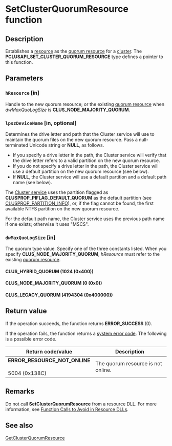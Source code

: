 # SetClusterQuorumResource function

## Description

Establishes a [resource](https://learn.microsoft.com/previous-versions/windows/desktop/mscs/resources) as the
[quorum resource](https://learn.microsoft.com/previous-versions/windows/desktop/mscs/quorum-resource) for a
[cluster](https://learn.microsoft.com/previous-versions/windows/desktop/mscs/c-gly). The **PCLUSAPI_SET_CLUSTER_QUORUM_RESOURCE** type defines a pointer to this function.

## Parameters

### `hResource` [in]

Handle to the new quorum resource; or the existing
[quorum resource](https://learn.microsoft.com/previous-versions/windows/desktop/mscs/quorum-resource) when
*dwMaxQuoLogSize* is
**CLUS_NODE_MAJORITY_QUORUM**.

### `lpszDeviceName` [in, optional]

Determines the drive letter and path that the Cluster service will use to maintain the quorum files on the
new quorum resource. Pass a null-terminated Unicode string or **NULL**, as follows.

* If you specify a drive letter in the path, the Cluster service will verify that the drive letter refers
  to a valid partition on the new quorum resource.
* If you do not specify a drive letter in the path, the Cluster service will use a default partition on the
  new quorum resource (see below).
* If **NULL**, the Cluster service will use a default partition and a default path
  name (see below).

The [Cluster service](https://learn.microsoft.com/previous-versions/windows/desktop/mscs/cluster-service) uses the partition flagged as
**CLUSPROP_PIFLAG_DEFAULT_QUORUM** as the default partition (see
[CLUSPROP_PARTITION_INFO](https://learn.microsoft.com/previous-versions/windows/desktop/api/clusapi/ns-clusapi-clusprop_partition_info)), or, if the flag
cannot be found, the first available NTFS partition on the new quorum resource.

For the default path name, the Cluster service uses the previous path name if one exists; otherwise it uses
"MSCS".

### `dwMaxQuoLogSize` [in]

The quorum type value. Specify one of the three constants listed. When you specify **CLUS_NODE_MAJORITY_QUORUM**,  *hResource* must refer to the existing [quorum resource](https://learn.microsoft.com/previous-versions/windows/desktop/mscs/quorum-resource).

#### CLUS_HYBRID_QUORUM (1024 (0x400))

#### CLUS_NODE_MAJORITY_QUORUM (0 (0x0))

#### CLUS_LEGACY_QUORUM (4194304 (0x400000))

## Return value

If the operation succeeds, the function returns **ERROR_SUCCESS** (0).

If the operation fails, the function returns a
[system error code](https://learn.microsoft.com/windows/desktop/Debug/system-error-codes). The following is a possible error
code.

| Return code/value | Description |
| --- | --- |
| **ERROR_RESOURCE_NOT_ONLINE**<br><br>5004 (0x138C) | The quorum resource is not online. |

## Remarks

Do not call **SetClusterQuorumResource** from
a resource DLL. For more information, see
[Function Calls to Avoid in Resource DLLs](https://learn.microsoft.com/previous-versions/windows/desktop/mscs/function-calls-to-avoid-in-resource-dlls).

## See also

[GetClusterQuorumResource](https://learn.microsoft.com/windows/desktop/api/clusapi/nf-clusapi-getclusterquorumresource)
